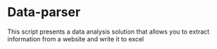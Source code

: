 # Data-parser
This script presents a data analysis solution that allows you to extract information from a website and write it to excel
